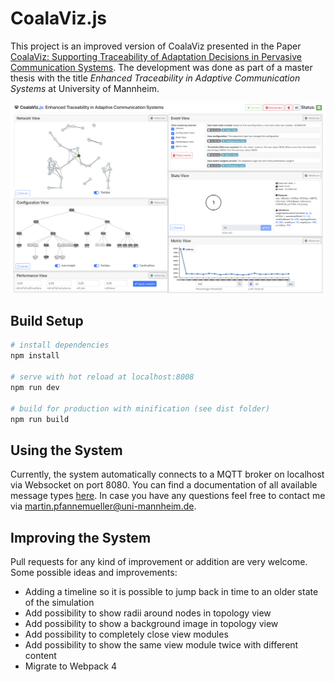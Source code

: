 # CoalaViz.js

This project is an improved version of CoalaViz presented in the Paper [CoalaViz: Supporting Traceability of Adaptation Decisions in Pervasive Communication Systems](https://ieeexplore.ieee.org/abstract/document/8730818). The development was done as part of a master thesis with the title *Enhanced Traceability in Adaptive Communication Systems* at University of Mannheim.

![Screenshot](screenshot.png)

## Build Setup

``` bash
# install dependencies
npm install

# serve with hot reload at localhost:8008
npm run dev

# build for production with minification (see dist folder)
npm run build
```

## Using the System

Currently, the system automatically connects to a MQTT broker on localhost via Websocket on port 8080. You can find a documentation of all available message types [here](message_types.md). In case you have any questions feel free to contact me via [martin.pfannemueller@uni-mannheim.de](mailto:martin.pfannemueller@uni-mannheim.de).

## Improving the System

Pull requests for any kind of improvement or addition are very welcome. Some possible ideas and improvements:

- Adding a timeline so it is possible to jump back in time to an older state of the simulation
- Add possibility to show radii around nodes in topology view
- Add possibility to show a background image in topology view
- Add possibility to completely close view modules
- Add possibility to show the same view module twice with different content
- Migrate to Webpack 4
